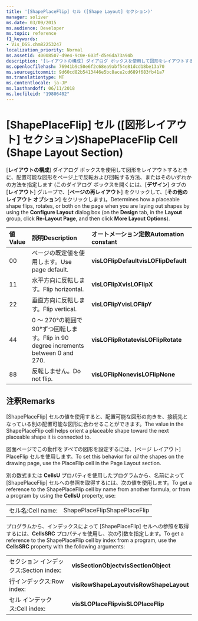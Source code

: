 ```yaml
---
title: '[ShapePlaceFlip] セル ([Shape Layout] セクション)'
manager: soliver
ms.date: 03/09/2015
ms.audience: Developer
ms.topic: reference
f1_keywords:
- Vis_DSS.chm82253247
localization_priority: Normal
ms.assetid: 40008507-d9e4-9c0e-603f-d5e6da73a94b
description: '[レイアウトの構成] ダイアログ ボックスを使用して図形をレイアウトするときに、配置可能な図形をページ上で反転および回転する方法、またはそのいずれかの方法を指定します (このダイアログ ボックスを開くには、[デザイン] タブの [レイアウト] グループで、[ページの再レイアウト] をクリックして、[その他のレイアウト オプション] をクリックします)。'
ms.openlocfilehash: 76941b9c50e6f2c68ea9abf54e81dcd18be13a70
ms.sourcegitcommit: 9d60cd82b5413446e5bc8ace2cd689f683fb41a7
ms.translationtype: MT
ms.contentlocale: ja-JP
ms.lasthandoff: 06/11/2018
ms.locfileid: "19806402"
---
```

# <a name="shapeplaceflip-cell-shape-layout-section"></a><span data-ttu-id="f88f6-103">[ShapePlaceFlip] セル ([図形レイアウト] セクション)</span><span class="sxs-lookup"><span data-stu-id="f88f6-103">ShapePlaceFlip Cell (Shape Layout Section)</span></span>

<span data-ttu-id="f88f6-104">[**レイアウトの構成**] ダイアログ ボックスを使用して図形をレイアウトするときに、配置可能な図形をページ上で反転および回転する方法、またはそのいずれかの方法を指定します (このダイアログ ボックスを開くには、[**デザイン**] タブの [**レイアウト**] グループで、[**ページの再レイアウト**] をクリックして、[**その他のレイアウト オプション**] をクリックします)。</span><span class="sxs-lookup"><span data-stu-id="f88f6-104">Determines how a placeable shape flips, rotates, or both on the page when you are laying out shapes by using the **Configure Layout** dialog box (on the **Design** tab, in the **Layout** group, click **Re-Layout Page**, and then click **More Layout Options**).</span></span>
  
|<span data-ttu-id="f88f6-105">**値**</span><span class="sxs-lookup"><span data-stu-id="f88f6-105">**Value**</span></span>|<span data-ttu-id="f88f6-106">**説明**</span><span class="sxs-lookup"><span data-stu-id="f88f6-106">**Description**</span></span>|<span data-ttu-id="f88f6-107">**オートメーション定数**</span><span class="sxs-lookup"><span data-stu-id="f88f6-107">**Automation constant**</span></span>|
|:-----|:-----|:-----|
|<span data-ttu-id="f88f6-108">0</span><span class="sxs-lookup"><span data-stu-id="f88f6-108">0</span></span>  <br/> |<span data-ttu-id="f88f6-109">ページの既定値を使用します。</span><span class="sxs-lookup"><span data-stu-id="f88f6-109">Use page default.</span></span>  <br/> |<span data-ttu-id="f88f6-110">**visLOFlipDefault**</span><span class="sxs-lookup"><span data-stu-id="f88f6-110">**visLOFlipDefault**</span></span> <br/> |
|<span data-ttu-id="f88f6-111">1</span><span class="sxs-lookup"><span data-stu-id="f88f6-111">1</span></span>  <br/> |<span data-ttu-id="f88f6-112">水平方向に反転します。</span><span class="sxs-lookup"><span data-stu-id="f88f6-112">Flip horizontal.</span></span>  <br/> |<span data-ttu-id="f88f6-113">**visLOFlipX**</span><span class="sxs-lookup"><span data-stu-id="f88f6-113">**visLOFlipX**</span></span> <br/> |
|<span data-ttu-id="f88f6-114">2</span><span class="sxs-lookup"><span data-stu-id="f88f6-114">2</span></span>  <br/> |<span data-ttu-id="f88f6-115">垂直方向に反転します。</span><span class="sxs-lookup"><span data-stu-id="f88f6-115">Flip vertical.</span></span>  <br/> |<span data-ttu-id="f88f6-116">**visLOFlipY**</span><span class="sxs-lookup"><span data-stu-id="f88f6-116">**visLOFlipY**</span></span> <br/> |
|<span data-ttu-id="f88f6-117">4</span><span class="sxs-lookup"><span data-stu-id="f88f6-117">4</span></span>  <br/> |<span data-ttu-id="f88f6-118">0 ～ 270°の範囲で 90°ずつ回転します。</span><span class="sxs-lookup"><span data-stu-id="f88f6-118">Flip in 90 degree increments between 0 and 270.</span></span>  <br/> |<span data-ttu-id="f88f6-119">**visLOFlipRotate**</span><span class="sxs-lookup"><span data-stu-id="f88f6-119">**visLOFlipRotate**</span></span> <br/> |
|<span data-ttu-id="f88f6-120">8</span><span class="sxs-lookup"><span data-stu-id="f88f6-120">8</span></span>  <br/> |<span data-ttu-id="f88f6-121">反転しません。</span><span class="sxs-lookup"><span data-stu-id="f88f6-121">Do not flip.</span></span>  <br/> |<span data-ttu-id="f88f6-122">**visLOFlipNone**</span><span class="sxs-lookup"><span data-stu-id="f88f6-122">**visLOFlipNone**</span></span> <br/> |
   
## <a name="remarks"></a><span data-ttu-id="f88f6-123">注釈</span><span class="sxs-lookup"><span data-stu-id="f88f6-123">Remarks</span></span>

<span data-ttu-id="f88f6-124">[ShapePlaceFlip] セルの値を使用すると、配置可能な図形の向きを、接続先となっている別の配置可能な図形に合わせることができます。</span><span class="sxs-lookup"><span data-stu-id="f88f6-124">The value in the ShapePlaceFlip cell helps orient a placeable shape toward the next placeable shape it is connected to.</span></span>
  
<span data-ttu-id="f88f6-125">図面ページでこの動作を*すべて*の図形を設定するには、[ページ レイアウト] PlaceFlip セルを使用します。</span><span class="sxs-lookup"><span data-stu-id="f88f6-125">To set this behavior for  *all*  the shapes on the drawing page, use the PlaceFlip cell in the Page Layout section.</span></span> 
  
<span data-ttu-id="f88f6-126">別の数式または **CellsU** プロパティを使用したプログラムから、名前によって [ShapePlaceFlip] セルへの参照を取得するには、次の値を使用します。</span><span class="sxs-lookup"><span data-stu-id="f88f6-126">To get a reference to the ShapePlaceFlip cell by name from another formula, or from a program by using the **CellsU** property, use:</span></span> 
  
|||
|:-----|:-----|
|<span data-ttu-id="f88f6-127">セル名:</span><span class="sxs-lookup"><span data-stu-id="f88f6-127">Cell name:</span></span>  <br/> |<span data-ttu-id="f88f6-128">ShapePlaceFlip</span><span class="sxs-lookup"><span data-stu-id="f88f6-128">ShapePlaceFlip</span></span>  <br/> |
   
<span data-ttu-id="f88f6-129">プログラムから、インデックスによって [ShapePlaceFlip] セルへの参照を取得するには、**CellsSRC** プロパティを使用し、次の引数を指定します。</span><span class="sxs-lookup"><span data-stu-id="f88f6-129">To get a reference to the ShapePlaceFlip cell by index from a program, use the **CellsSRC** property with the following arguments:</span></span> 
  
|||
|:-----|:-----|
|<span data-ttu-id="f88f6-130">セクション インデックス:</span><span class="sxs-lookup"><span data-stu-id="f88f6-130">Section index:</span></span>  <br/> |<span data-ttu-id="f88f6-131">**visSectionObject**</span><span class="sxs-lookup"><span data-stu-id="f88f6-131">**visSectionObject**</span></span> <br/> |
|<span data-ttu-id="f88f6-132">行インデックス:</span><span class="sxs-lookup"><span data-stu-id="f88f6-132">Row index:</span></span>  <br/> |<span data-ttu-id="f88f6-133">**visRowShapeLayout**</span><span class="sxs-lookup"><span data-stu-id="f88f6-133">**visRowShapeLayout**</span></span> <br/> |
|<span data-ttu-id="f88f6-134">セル インデックス:</span><span class="sxs-lookup"><span data-stu-id="f88f6-134">Cell index:</span></span>  <br/> |<span data-ttu-id="f88f6-135">**visSLOPlaceFlip**</span><span class="sxs-lookup"><span data-stu-id="f88f6-135">**visSLOPlaceFlip**</span></span> <br/> |
   

